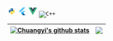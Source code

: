 
<code><img height="20" alt="Python" src="https://raw.githubusercontent.com/github/explore/80688e429a7d4ef2fca1e82350fe8e3517d3494d/topics/python/python.png"></code>
<code><img height="20" alt="Flutter" src="https://raw.githubusercontent.com/github/explore/80688e429a7d4ef2fca1e82350fe8e3517d3494d/topics/flutter/flutter.png"></code>
<code><img height="20" alt="vueJS" src="https://raw.githubusercontent.com/github/explore/80688e429a7d4ef2fca1e82350fe8e3517d3494d/topics/vue/vue.png"></code>
<code><img height="20" alt="C++" src="https://upload.wikimedia.org/wikipedia/commons/thumb/1/18/ISO_C%2B%2B_Logo.svg/800px-ISO_C%2B%2B_Logo.svg.png"></code>  

| <a href="https://github.com/ChuangyiZhang"><img align="center" src="https://github-readme-stats.vercel.app/api?username=ChuangyiZhang&show_icons=true&include_all_commits=true&theme=buefy&hide_border=true&count_private=true&hide=prs,contribs&include_all_commits=true" alt="Chuangyi's github stats" /></a> | <a href="https://github.com/ChuangyiZhang"><img align="center" src="https://github-readme-stats.vercel.app/api/top-langs/?username=ChuangyiZhang&hide_progress=true&theme=buefy&hide_border=true&count_private=true&langs_count=8" /></a> |
| ------------- | ------------- |

